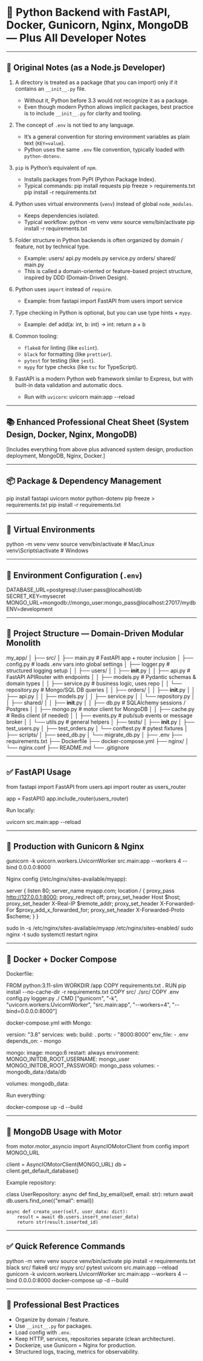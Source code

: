 # 📝 Python Backend with FastAPI, Docker, Gunicorn, Nginx, MongoDB — Plus All Developer Notes

---

## 📒 Original Notes (as a Node.js Developer)

1. A directory is treated as a package (that you can import) only if it contains an `__init__.py` file.

   - Without it, Python before 3.3 would not recognize it as a package.
   - Even though modern Python allows implicit packages, best practice is to include `__init__.py` for clarity and tooling.

2. The concept of `.env` is not tied to any language.

   - It’s a general convention for storing environment variables as plain text (`KEY=value`).
   - Python uses the same `.env` file convention, typically loaded with `python-dotenv`.

3. `pip` is Python’s equivalent of `npm`.

   - Installs packages from PyPI (Python Package Index).
   - Typical commands:
     pip install requests
     pip freeze > requirements.txt
     pip install -r requirements.txt

4. Python uses virtual environments (`venv`) instead of global `node_modules`.

   - Keeps dependencies isolated.
   - Typical workflow:
     python -m venv venv
     source venv/bin/activate
     pip install -r requirements.txt

5. Folder structure in Python backends is often organized by domain / feature, not by technical type.

   - Example:
     users/
     api.py
     models.py
     service.py
     orders/
     shared/
     main.py
   - This is called a domain-oriented or feature-based project structure, inspired by DDD (Domain-Driven Design).

6. Python uses `import` instead of `require`.

   - Example:
     from fastapi import FastAPI
     from users import service

7. Type checking in Python is optional, but you can use type hints + `mypy`.

   - Example:
     def add(a: int, b: int) -> int:
     return a + b

8. Common tooling:

   - `flake8` for linting (like `eslint`).
   - `black` for formatting (like `prettier`).
   - `pytest` for testing (like `jest`).
   - `mypy` for type checks (like `tsc` for TypeScript).

9. FastAPI is a modern Python web framework similar to Express, but with built-in data validation and automatic docs.
   - Run with `uvicorn`:
     uvicorn main:app --reload

---

## 📚 Enhanced Professional Cheat Sheet (System Design, Docker, Nginx, MongoDB)

[Includes everything from above plus advanced system design, production deployment, MongoDB, Nginx, Docker.]

---

## 📦 Package & Dependency Management

pip install fastapi uvicorn motor python-dotenv
pip freeze > requirements.txt
pip install -r requirements.txt

---

## 🐍 Virtual Environments

python -m venv venv
source venv/bin/activate # Mac/Linux
venv\Scripts\activate # Windows

---

## 🌿 Environment Configuration (`.env`)

DATABASE_URL=postgresql://user:pass@localhost/db
SECRET_KEY=mysecret
MONGO_URL=mongodb://mongo_user:mongo_pass@localhost:27017/mydb
ENV=development

---

## 📂 Project Structure — Domain-Driven Modular Monolith

my_app/
│
├── src/
│ ├── main.py # FastAPI app + router inclusion
│ ├── config.py # loads .env vars into global settings
│ ├── logger.py # structured logging setup
│
│ ├── users/
│ │ ├── **init**.py
│ │ ├── api.py # FastAPI APIRouter with endpoints
│ │ ├── models.py # Pydantic schemas & domain types
│ │ ├── service.py # business logic, uses repo
│ │ └── repository.py # Mongo/SQL DB queries
│
│ ├── orders/
│ │ ├── **init**.py
│ │ ├── api.py
│ │ ├── models.py
│ │ ├── service.py
│ │ └── repository.py
│
│ ├── shared/
│ │ ├── **init**.py
│ │ ├── db.py # SQLAlchemy sessions / Postgres
│ │ ├── mongo.py # motor client for MongoDB
│ │ ├── cache.py # Redis client (if needed)
│ │ ├── events.py # pub/sub events or message broker
│ │ └── utils.py # general helpers
│
├── tests/
│ ├── **init**.py
│ ├── test_users.py
│ ├── test_orders.py
│ └── conftest.py # pytest fixtures
│
├── scripts/
│ ├── seed_db.py
│ └── migrate_db.py
│
├── .env
├── requirements.txt
├── Dockerfile
├── docker-compose.yml
├── nginx/
│ └── nginx.conf
├── README.md
└── .gitignore

---

## ✅ FastAPI Usage

from fastapi import FastAPI
from users.api import router as users_router

app = FastAPI()
app.include_router(users_router)

Run locally:

uvicorn src.main:app --reload

---

## 🚀 Production with Gunicorn & Nginx

gunicorn -k uvicorn.workers.UvicornWorker src.main:app --workers 4 --bind 0.0.0.0:8000

Nginx config (/etc/nginx/sites-available/myapp):

server {
listen 80;
server_name myapp.com;
location / {
proxy_pass http://127.0.0.1:8000;
proxy_redirect off;
proxy_set_header Host $host;
proxy_set_header X-Real-IP $remote_addr;
proxy_set_header X-Forwarded-For $proxy_add_x_forwarded_for;
proxy_set_header X-Forwarded-Proto $scheme;
}
}

sudo ln -s /etc/nginx/sites-available/myapp /etc/nginx/sites-enabled/
sudo nginx -t
sudo systemctl restart nginx

---

## 🐳 Docker + Docker Compose

Dockerfile:

FROM python:3.11-slim
WORKDIR /app
COPY requirements.txt .
RUN pip install --no-cache-dir -r requirements.txt
COPY src/ ./src/
COPY .env config.py logger.py ./
CMD ["gunicorn", "-k", "uvicorn.workers.UvicornWorker", "src.main:app", "--workers=4", "--bind=0.0.0.0:8000"]

docker-compose.yml with Mongo:

version: "3.8"
services:
web:
build: .
ports: - "8000:8000"
env_file: - .env
depends_on: - mongo

mongo:
image: mongo:6
restart: always
environment:
MONGO_INITDB_ROOT_USERNAME: mongo_user
MONGO_INITDB_ROOT_PASSWORD: mongo_pass
volumes: - mongodb_data:/data/db

volumes:
mongodb_data:

Run everything:

docker-compose up -d --build

---

## 🔌 MongoDB Usage with Motor

from motor.motor_asyncio import AsyncIOMotorClient
from config import MONGO_URL

client = AsyncIOMotorClient(MONGO_URL)
db = client.get_default_database()

Example repository:

class UserRepository:
async def find_by_email(self, email: str):
return await db.users.find_one({"email": email})

    async def create_user(self, user_data: dict):
        result = await db.users.insert_one(user_data)
        return str(result.inserted_id)

---

## ✅ Quick Reference Commands

python -m venv venv
source venv/bin/activate
pip install -r requirements.txt
black src/
flake8 src/
mypy src/
pytest
uvicorn src.main:app --reload
gunicorn -k uvicorn.workers.UvicornWorker src.main:app --workers 4 --bind 0.0.0.0:8000
docker-compose up -d --build

---

## 📝 Professional Best Practices

- Organize by domain / feature.
- Use `__init__.py` for packages.
- Load config with `.env`.
- Keep HTTP, services, repositories separate (clean architecture).
- Dockerize, use Gunicorn + Nginx for production.
- Structured logs, tracing, metrics for observability.
